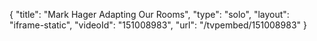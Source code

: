 {
    "title": "Mark Hager Adapting Our Rooms",
    "type": "solo",
    "layout": "iframe-static",
    "videoId": "151008983",
    "url": "\/tvpembed\/151008983"
}